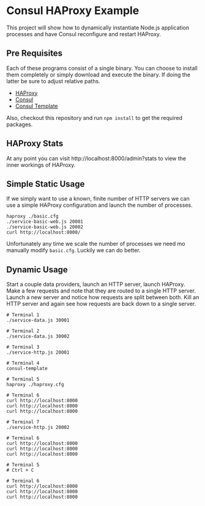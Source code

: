 # Consul HAProxy Example

This project will show how to dynamically instantiate Node.js application processes and have Consul reconfigure and restart HAProxy.

## Pre Requisites

Each of these programs consist of a single binary. You can choose to install them completely or simply download and execute the binary. If doing the latter be sure to adjust relative paths.

* [HAProxy](http://www.haproxy.org/)
* [Consul](https://github.com/hashicorp/consul)
* [Consul Template](https://github.com/hashicorp/consul-template)

Also, checkout this repository and run `npm install` to get the required packages.

## HAProxy Stats

At any point you can visit http://localhost:8000/admin?stats to view the inner workings of HAProxy.

## Simple Static Usage

If we simply want to use a known, finite number of HTTP servers we can use a simple HAProxy configuration and launch the number of processes.

```shell
haproxy ./basic.cfg
./service-basic-web.js 20001
./service-basic-web.js 20002
curl http://localhost:8000/
```

Unfortunately any time we scale the number of processes we need mo manually modify `basic.cfg`. Luckily we can do better.

## Dynamic Usage

Start a couple data providers, launch an HTTP server, launch HAProxy. Make a few requests and note that they are routed to a single HTTP server. Launch a new server and notice how requests are split between both. Kill an HTTP server and again see how requests are back down to a single server.

```shell
# Terminal 1
./service-data.js 30001

# Terminal 2
./service-data.js 30002

# Terminal 3
./service-http.js 20001

# Terminal 4
consul-template

# Terminal 5
haproxy ./haproxy.cfg

# Terminal 6
curl http://localhost:8000
curl http://localhost:8000
curl http://localhost:8000

# Terminal 7
./service-http.js 20002

# Terminal 6
curl http://localhost:8000
curl http://localhost:8000
curl http://localhost:8000

# Terminal 5
# Ctrl + C

# Terminal 6
curl http://localhost:8000
curl http://localhost:8000
curl http://localhost:8000
```
